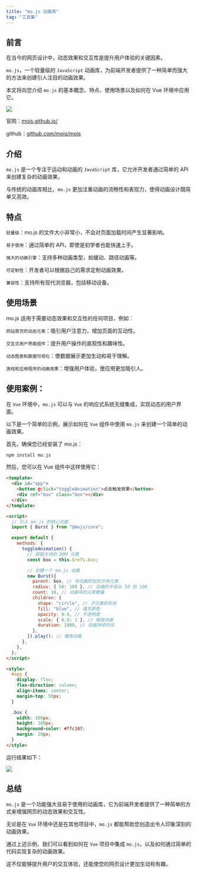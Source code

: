 ```yaml
---
title: "mo.js 动画库"
tag: "工具集"
---
```


## 前言

在当今的网页设计中，动态效果和交互性是提升用户体验的关键因素。

`mo.js`，一个轻量级的 `JavaScript` 动画库，为前端开发者提供了一种简单而强大的方法来创建引人注目的动画效果。

本文将向您介绍 `mo.js` 的基本概念、特点、使用场景以及如何在 Vue 环境中应用它。

<img src="../imgs/78/03.webp" />

官网：[mojs.github.io/](https://link.juejin.cn/?target=https%3A%2F%2Fmojs.github.io%2F "https://mojs.github.io/")

github：[github.com/mojs/mojs](https://link.juejin.cn/?target=https%3A%2F%2Fgithub.com%2Fmojs%2Fmojs "https://github.com/mojs/mojs")

## 介绍

`mo.js` 是一个专注于运动和动画的 `JavaScript` 库，它允许开发者通过简单的 API 来创建复杂的动画效果。

与传统的动画库相比，`mo.js` 更加注重动画的流畅性和表现力，使得动画设计既简单又高效。

## 特点

`轻量级`：mo.js 的文件大小非常小，不会对页面加载时间产生显著影响。

`易于使用`：通过简单的 API，即使是初学者也能快速上手。

`强大的动画引擎`：支持多种动画类型，如缓动、路径动画等。

`可定制性`：开发者可以根据自己的需求定制动画效果。

`兼容性`：支持所有现代浏览器，包括移动设备。

## 使用场景

mo.js 适用于需要动态效果和交互性的任何项目，例如：

`网站首页的动态元素`：吸引用户注意力，增加页面的互动性。

`交互式用户界面组件`：提升用户操作的直观性和趣味性。

`动态图表和数据可视化`：使数据展示更加生动和易于理解。

`游戏和应用程序的动画效果`：增强用户体验，使应用更加吸引人。

## 使用案例：

在 `Vue` 环境中，`mo.js` 可以与 `Vue` 的响应式系统无缝集成，实现动态的用户界面。

以下是一个简单的示例，展示如何在 `Vue` 组件中使用 `mo.js` 来创建一个简单的动画效果。

首先，确保您已经安装了 mo.js：

```sh
npm install mo.js
```

然后，您可以在 Vue 组件中这样使用它：

```html
<template>
  <div id="app">
    <button @click="toggleAnimation">点击触发效果</button>
    <div ref="box" class="box"></div>
  </div>
</template>

<script>
  // 引入 mo.js 的核心功能
  import { Burst } from "@mojs/core";

  export default {
    methods: {
      toggleAnimation() {
        // 获取方块的 DOM 元素
        const box = this.$refs.box;

        // 创建一个 mo.js 动画
        new Burst({
          parent: box, // 将动画附加到方块元素
          radius: { 50: 100 }, // 动画的半径从 50 到 100
          count: 10, // 动画中的元素数量
          children: {
            shape: "circle", // 子元素的形状
            fill: "blue", // 填充颜色
            opacity: 0.6, // 不透明度
            scale: { 0.5: 1 }, // 缩放动画
            duration: 1000, // 动画持续时间
          },
        }).play(); // 播放动画
      },
    },
  };
</script>

<style>
  #app {
    display: flex;
    flex-direction: column;
    align-items: center;
    margin-top: 50px;
  }

  .box {
    width: 100px;
    height: 100px;
    background-color: #ffc107;
    margin: 20px;
  }
</style>
```

运行结果如下：

<img src="../imgs/78/04.webp" />

## 总结

`mo.js` 是一个功能强大且易于使用的动画库，它为前端开发者提供了一种简单的方式来增强网页的动态效果和交互性。

无论是在 `Vue` 环境中还是在其他项目中，`mo.js` 都能帮助您创造出令人印象深刻的动画效果。

通过上述示例，我们可以看到如何在 `Vue` 项目中集成 `mo.js`，以及如何通过简单的代码实现复杂的动画效果。

这不仅能够提升用户的交互体验，还能使您的网页设计更加生动和有趣。
